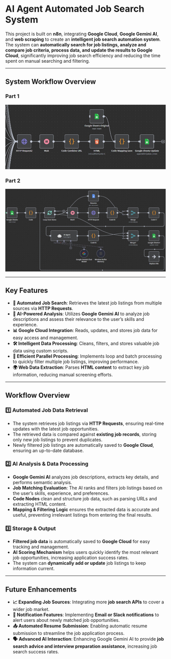 # AI Agent Automated Job Search System

This project is built on **n8n**, integrating **Google Cloud**, **Google Gemini AI**, and **web scraping** to create an **intelligent job search automation system**.  
The system can **automatically search for job listings, analyze and compare job criteria, process data, and update the results to Google Cloud**, significantly improving job search efficiency and reducing the time spent on manual searching and filtering.

---

## System Workflow Overview
### Part 1
![image](/image/AI_Agent_Part1.jpg)
### Part 2
![image](/image/AI_Agent_Part2.jpg)

---

## Key Features

- **📌 Automated Job Search**: Retrieves the latest job listings from multiple sources via **HTTP Requests**.  
- **🧠 AI-Powered Analysis**: Utilizes **Google Gemini AI** to analyze job descriptions and assess their relevance to the user’s skills and experience.  
- **📊 Google Cloud Integration**: Reads, updates, and stores job data for easy access and management.  
- **🛠 Intelligent Data Processing**: Cleans, filters, and stores valuable job data using custom scripts.  
- **🔄 Efficient Parallel Processing**: Implements loop and batch processing to quickly filter multiple job listings, improving performance.  
- **🌍 Web Data Extraction**: Parses **HTML content** to extract key job information, reducing manual screening efforts.  

---

## Workflow Overview

### **1️⃣ Automated Job Data Retrieval**
- The system retrieves job listings via **HTTP Requests**, ensuring real-time updates with the latest job opportunities.  
- The retrieved data is compared against **existing job records**, storing only new job listings to prevent duplicates.  
- Newly filtered job listings are automatically saved to **Google Cloud**, ensuring an up-to-date database.  

### **2️⃣ AI Analysis & Data Processing**
- **Google Gemini AI** analyzes job descriptions, extracts key details, and performs semantic analysis.  
- **Job Matching Evaluation**: The AI ranks and filters job listings based on the user’s skills, experience, and preferences.  
- **Code Nodes** clean and structure job data, such as parsing URLs and extracting HTML content.  
- **Mapping & Filtering Logic** ensures the extracted data is accurate and useful, preventing irrelevant listings from entering the final results.  

### **3️⃣ Storage & Output**
- **Filtered job data** is automatically saved to **Google Cloud** for easy tracking and management.  
- **AI Scoring Mechanism** helps users quickly identify the most relevant job opportunities, increasing application success rates.  
- The system can **dynamically add or update** job listings to keep information current.  

---

## Future Enhancements
- **📈 Expanding Job Sources**: Integrating more **job search APIs** to cover a wider job market.  
- **📩 Notification Features**: Implementing **Email or Slack notifications** to alert users about newly matched job opportunities.  
- **📤 Automated Resume Submission**: Enabling automatic resume submission to streamline the job application process.  
- **🗣 Advanced AI Interaction**: Enhancing Google Gemini AI to provide **job search advice and interview preparation assistance**, increasing job search success rates.  
